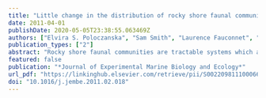 ```yaml
---
title: "Little change in the distribution of rocky shore faunal communities on the Australian east coast after 50years of rapid warming"
date: 2011-04-01
publishDate: 2020-05-05T23:38:55.063469Z
authors: ["Elvira S. Poloczanska", "Sam Smith", "Laurence Fauconnet", "John Healy", "Ian R. Tibbetts", "Michael T. Burrows", "Anthony J. Richardson"]
publication_types: ["2"]
abstract: "Rocky shore faunal communities are tractable systems which are sensitive to climate change. Here, we resurveyed a historical census of rocky shore fauna conducted in the 1940s and 1950s to assess whether there were latitudinal changes in distribution and abundance consistent with global climate change along Australia's east coast. This region has undergone rapid warming, with increases in temperature of ~1.5 °C over the past 60 years. We also tested a historical hypothesis that a dramatic transition from tropical species to temperate species at 25°S represents a biogeographical boundary caused by environmental transitions in wave action and dispersal barriers. Twenty-two rocky shores were sampled between 23°S and 35°S, covering 1500 km of the coastline. A total of 80 species of macro-fauna were identiﬁed. Historical comparison of the 30 most common species revealed little change in species distribution with warming ocean temperature. We conclude that the environmental transition driven by wave exposure, local currents and the presence of large sand islands, and not temperature, is the primary factor inﬂuencing biogeographic distributions along the subtropical east coast of Australia."
featured: false
publication: "*Journal of Experimental Marine Biology and Ecology*"
url_pdf: "https://linkinghub.elsevier.com/retrieve/pii/S0022098111000669"
doi: "10.1016/j.jembe.2011.02.018"
---
```


